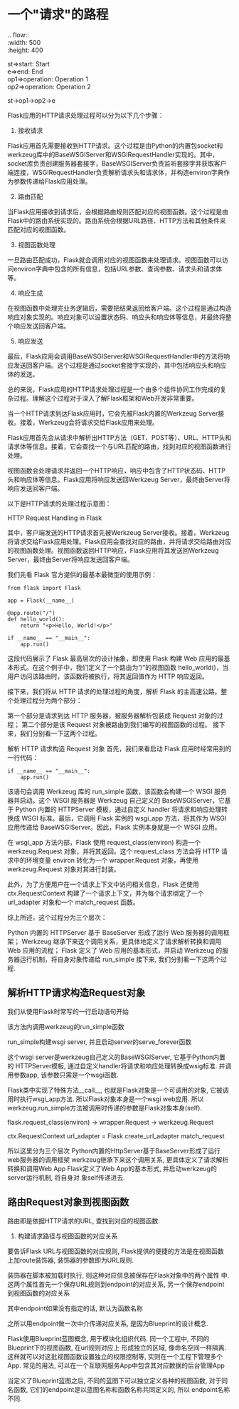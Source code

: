 # 一个"请求"的路程

.. flow::  
   :width: 500  
   :height: 400  
   
   st=>start: Start  
   e=>end: End  
   op1=>operation: Operation 1  
   op2=>operation: Operation 2  
   
   st->op1->op2->e  



Flask应用的HTTP请求处理过程可以分为以下几个步骤：

1. 接收请求

Flask应用首先需要接收到HTTP请求。这个过程是由Python的内置包socket和werkzeug库中的BaseWSGIServer和WSGIRequestHandler实现的。其中，socket库负责创建服务器套接字，BaseWSGIServer负责监听套接字并获取客户端连接，WSGIRequestHandler负责解析请求头和请求体，并构造environ字典作为参数传递给Flask应用处理。

2. 路由匹配

当Flask应用接收到请求后，会根据路由规则匹配对应的视图函数。这个过程是由Flask中的路由系统实现的。路由系统会根据URL路径、HTTP方法和其他条件来匹配对应的视图函数。

3. 视图函数处理

一旦路由匹配成功，Flask就会调用对应的视图函数来处理请求。视图函数可以访问environ字典中包含的所有信息，包括URL参数、查询参数、请求头和请求体等。

4. 响应生成

在视图函数中处理完业务逻辑后，需要把结果返回给客户端。这个过程是通过构造响应对象实现的。响应对象可以设置状态码、响应头和响应体等信息，并最终将整个响应发送回客户端。

5. 响应发送

最后，Flask应用会调用BaseWSGIServer和WSGIRequestHandler中的方法将响应发送回客户端。这个过程是通过socket套接字实现的，其中包括响应头和响应体的发送。

总的来说，Flask应用的HTTP请求处理过程是一个由多个组件协同工作完成的复杂过程。理解这个过程对于深入了解Flask框架和Web开发非常重要。

当一个HTTP请求到达Flask应用时，它会先被Flask内置的Werkzeug Server接收。接着，Werkzeug会将请求交给Flask应用来处理。

Flask应用首先会从请求中解析出HTTP方法（GET、POST等）、URL、HTTP头和请求体等信息。接着，它会查找一个与URL匹配的路由，找到对应的视图函数进行处理。

视图函数会处理请求并返回一个HTTP响应，响应中包含了HTTP状态码、HTTP头和响应体等信息。Flask应用将响应发送回Werkzeug Server，最终由Server将响应发送回客户端。

以下是HTTP请求的处理过程示意图：

HTTP Request Handling in Flask

其中，客户端发送的HTTP请求首先被Werkzeug Server接收。接着，Werkzeug将请求交给Flask应用处理。Flask应用会查找对应的路由，并将请求交给路由对应的视图函数处理。视图函数返回HTTP响应，Flask应用将其发送回Werkzeug Server，最终由Server将响应发送回客户端。

我们先看 Flask 官方提供的最基本最微型的使用示例：

```
from flask import Flask

app = Flask(__name__)

@app.route("/")
def hello_world():
    return "<p>Hello, World!</p>"

if __name__ == "__main__":
    app.run()
```

这段代码展示了 Flask 最高层次的设计抽象，即使用 Flask 构建 Web 应用的最基本形式。在这个例子中，我们定义了一个路由为“/”的视图函数 hello_world()，当用户访问该路由时，该函数将被执行，将其返回值作为 HTTP 响应返回。

接下来，我们将从 HTTP 请求的处理过程的角度，解析 Flask 的主高速公路。整个处理过程分为两个部分：

第一个部分是请求到达 HTTP 服务器，被服务器解析包装成 Request 对象的过程；
第二个部分是该 Request 对象被路由到我们编写的视图函数的过程。
接下来，我们分别看一下这两个过程。

解析 HTTP 请求构造 Request 对象
首先，我们来看启动 Flask 应用时经常用到的一行代码：

```
if __name__ == "__main__":
    app.run()
```

该语句会调用 Werkzeug 库的 run_simple 函数，该函数会构建一个 WSGI 服务器并启动。这个 WSGI 服务器是 Werkzeug 自己定义的 BaseWSGIServer，它基于 Python 内置的 HTTPServer 模板，通过自定义 handler 将请求和响应处理转换成 WSGI 标准。最后，它调用 Flask 实例的 wsgi_app 方法，将其作为 WSGI 应用传递给 BaseWSGIServer。因此，Flask 实例本身就是一个 WSGI 应用。

在 wsgi_app 方法内部，Flask 使用 request_class(environ) 构造一个 werkzeug.Request 对象，并将其返回。这个 request_class 方法会将 HTTP 请求中的环境变量 environ 转化为一个 wrapper.Request 对象，再使用 werkzeug.Request 对象对其进行封装。

此外，为了方便用户在一个请求上下文中访问相关信息，Flask 还使用 ctx.RequestContext 构建了一个请求上下文，并为每个请求绑定了一个 url_adapter 对象和一个 match_request 函数。

综上所述，这个过程分为三个层次：

Python 内置的 HTTPServer 基于 BaseServer 形成了运行 Web 服务器的调用框架；
Werkzeug 继承下来这个调用关系，更具体地定义了请求解析转换和调用 Web 应用的流程；
Flask 定义了 Web 应用的基本形式，并启动 Werkzeug 的服务器运行机制，将自身对象传递给 run_simple
接下来, 我们分别看一下这两个过程.

## 解析HTTP请求构造Request对象

我们从使用Flask时常写的一行启动语句开始

该方法内调用werkzeug的run_simple函数

run_simple构建wsgi server, 并且启动server的serve_forever函数

这个wsgi server是werkzeug自己定义的BaseWSGIServer, 它基于Python内置的
HTTPServer模板, 通过自定义handler将请求和响应处理转换成wsig标准. 并调
用参数app, 该参数只需是一个wsgi函数.

Flask类中实现了特殊方法__call__, 也就是Flask对象是一个可调用的对象,
它被调用时执行wsgi_app方法. 所以Flask对象本身是一个wsgi web应用.
所以werkzeug.run_simple方法被调用时传递的参数是Flask对象本身(self).

flask.request_class(environ) -> wrapper.Request -> werkzeug.Request

ctx.RequestContext
    url_adapter = Flask create_url_adapter
    match_request

所以这里分为三个层次
Python内置的HttpServer基于BaseServer形成了运行web服务器的调用框架
werkzeug继承下来这个调用关系, 更具体定义了请求解析转换和调用Web App
Flask定义了Web App的基本形式, 并启动werkzeug的server运行机制, 将自身对
象self传递进去.

## 路由Request对象到视图函数

路由即是依据HTTP请求的URL, 查找到对应的视图函数.

1. 构建请求路径与视图函数的对应关系

要告诉Flask URL与视图函数的对应规则, Flask提供的便捷的方法是在视图函数
上加route装饰器, 装饰器的参数即为URL规则.

装饰器在脚本被加载时执行, 则这种对应信息被保存在Flask对象中的两个属性
中.
这两个属性首先一个保存URL规则到endpoint的对应关系, 另一个保存endpoint
到视图函数的对应关系

其中endpoint如果没有指定的话, 默认为函数名称

之所以用endpoint做一次中介传递对应关系, 是因为Blueprint的设计概念.

Flask使用Blueprint蓝图概念, 用于模块化组织代码.
同一个工程中, 不同的Blueprint下的视图函数, 在url规则对应上
形成独立的区域, 像命名空间一样隔离.
这样就可以对这批视图函数设置独立的权限控制等, 实则在一个工程下管理多个
App.
常见的用法, 可以在一个互联网服务App中包含其对应数据的后台管理App

当定义了Blueprint蓝图之后, 不同的蓝图下可以独立定义各种的视图函数,
对于同名函数, 它们的endpoint是以蓝图名称和函数名称共同定义的, 所以
endpoint名称不同.


